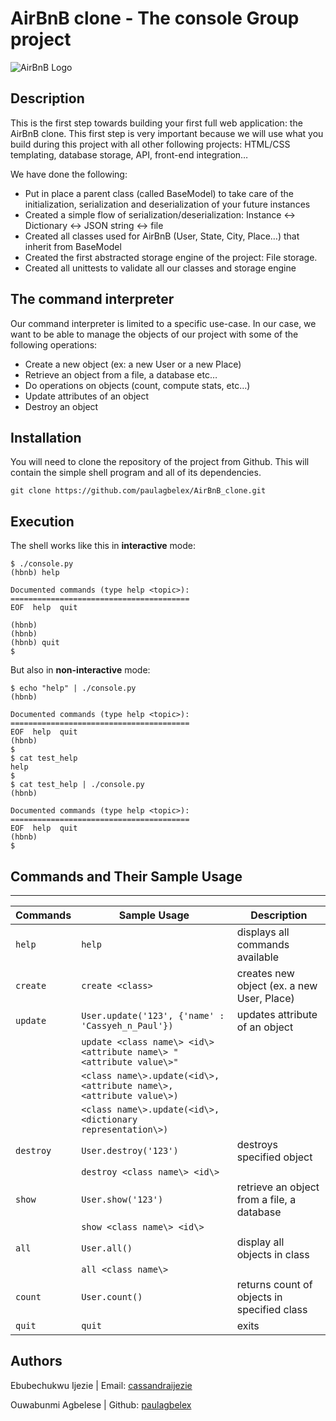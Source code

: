 # AirBnB clone - The console Group project

![AirBnB Logo](https://github.com/paulagbelex/AirBnB_clone/assets/117908223/d96cef53-9dfd-4703-a155-d12adb55fbeb)

## Description
This is the first step towards building your first full web application: the AirBnB clone. 
This first step is very important because we will use what you build during this project with all other following projects: HTML/CSS templating, database storage, API, front-end integration…

We have done the following:
* Put in place a parent class (called BaseModel) to take care of the initialization, serialization and deserialization of your future instances
* Created a simple flow of serialization/deserialization: Instance <-> Dictionary <-> JSON string <-> file
* Created all classes used for AirBnB (User, State, City, Place…) that inherit from BaseModel
* Created the first abstracted storage engine of the project: File storage.
* Created all unittests to validate all our classes and storage engine

## The command interpreter
Our command interpreter is limited to a specific use-case. In our case, we want to be able to manage the objects of our project with some of the following operations:
* Create a new object (ex: a new User or a new Place)
* Retrieve an object from a file, a database etc…
* Do operations on objects (count, compute stats, etc…)
* Update attributes of an object
* Destroy an object

## Installation

You will need to clone the repository of the project from Github. This will contain the simple shell program and all of its dependencies.

```
git clone https://github.com/paulagbelex/AirBnB_clone.git
```

## Execution
The shell works like this in **interactive** mode:

```
$ ./console.py
(hbnb) help

Documented commands (type help <topic>):
========================================
EOF  help  quit

(hbnb)
(hbnb)
(hbnb) quit
$
```

But also in **non-interactive** mode:
```
$ echo "help" | ./console.py
(hbnb)

Documented commands (type help <topic>):
========================================
EOF  help  quit
(hbnb)
$
$ cat test_help
help
$
$ cat test_help | ./console.py
(hbnb)

Documented commands (type help <topic>):
========================================
EOF  help  quit
(hbnb)
$
```
## Commands and Their Sample Usage
---
| Commands  | Sample Usage                                                        | Description                                |
| --------- | ---------------------------------------------                       | ------------------------------------------ |
| `help`    | `help`                                                              | displays all commands available            |
| `create`  | `create <class>`                                                    | creates new object (ex. a new User, Place) |
| `update`  | `User.update('123', {'name' : 'Cassyeh_n_Paul'})`                   | updates attribute of an object             |
|           | `update <class name\> <id\> <attribute name\> "<attribute value\>"` |                                            |
|           | `<class name\>.update(<id\>, <attribute name\>, <attribute value\>)`|                                            |
|           | `<class name\>.update(<id\>, <dictionary representation\>)`         |                                            |
| `destroy` | `User.destroy('123')`                                               | destroys specified object                  |
|           | `destroy <class name\> <id\>`                                       |                                            |
| `show`    | `User.show('123')`                                                  | retrieve an object from a file, a database |
|           | `show <class name\> <id\>`                                          |                                            |
| `all`     | `User.all()`                                                        | display all objects in class               |
|           | `all <class name\>`                                                 |                                            |
| `count`   | `User.count()`                                                      | returns count of objects in specified class|
| `quit`    | `quit`                                                              | exits                                      |

## Authors

Ebubechukwu Ijezie | Email: [cassandraijezie](mailto:cassandraijezie@gmail.com)

Ouwabunmi Agbelese | Github: [paulagbelex](mailto:paulagbelex@gmail.com)